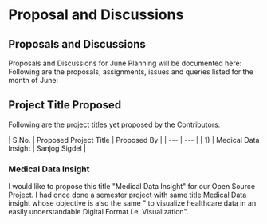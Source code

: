 # Proposal and Discussions

## Proposals and Discussions

Proposals and Discussions for June Planning will be documented here:  
Following are the proposals, assignments, issues and queries listed for the month of June:

## Project Title Proposed

Following are the project titles yet proposed by the Contributors:

| S.No. | Proposed Project Title | Proposed By |
| --- | --- |
| 1\) | Medical Data Insight | Sanjog Sigdel |

### Medical Data Insight

I would like to propose this title "Medical Data Insight" for our Open Source Project. I had once done a semester project with same title Medical Data insight whose objective is also the same " to visualize healthcare data in an easily understandable Digital Format i.e. Visualization".

​


